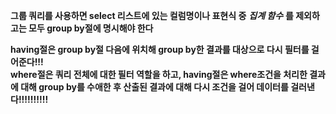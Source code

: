 **그룹 쿼리를 사용하면 select 리스트에 있는 컬럼명이나 표현식 중** 
*__집계 함수__*
**를 제외하고는 모두 group by절에 명시해야 한다**



**having절은 group by절 다음에 위치해 group by한 결과를 대상으로 다시 필터를 걸어준다!!!**  
__where절은 쿼리 전체에 대한 필터 역할을 하고, having절은 where조건을 처리한 결과에 대해 group by를 수애한 후 산출된 결과에 대해 다시 조건을 걸어 데이터를 걸러낸다!!!!!!!!!!__
